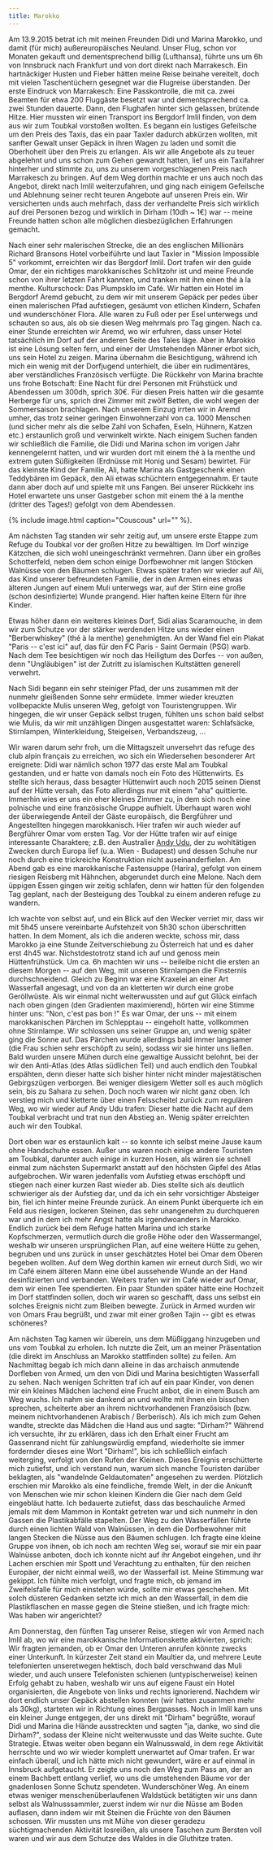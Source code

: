 ```yaml
---
title: Marokko
---
```


Am 13.9.2015 betrat ich mit meinen Freunden Didi und Marina Marokko,
und damit (für mich) außereuropäisches Neuland.
Unser Flug, schon vor Monaten gekauft und dementsprechend billig (Lufthansa),
führte uns um 6h von Innsbruck nach Frankfurt und von dort direkt nach Marrakesch.
Ein hartnäckiger Husten und Fieber hätten meine Reise beinahe vereitelt,
doch mit vielen Taschentüchern gesegnet war die Flugreise überstanden.
Der erste Eindruck von Marrakesch:
Eine Passkontrolle, die mit ca. zwei Beamten für etwa 200 Fluggäste besetzt war
und dementsprechend ca. zwei Stunden dauerte.
Dann, den Flughafen hinter sich gelassen, brütende Hitze.
Hier mussten wir einen Transport ins Bergdorf Imlil finden,
von dem aus wir zum Toubkal vorstoßen wollten.
Es begann ein lustiges Gefeilsche um den Preis des Taxis,
das ein paar Taxler dadurch abkürzen wollten,
mit sanfter Gewalt unser Gepäck in ihren Wagen zu laden und somit
die Oberhoheit über den Preis zu erlangen.
Als wir alle Angebote als zu teuer abgelehnt und uns schon zum Gehen
gewandt hatten, lief uns ein Taxifahrer hinterher und stimmte zu,
uns zu unserem vorgeschlagenen Preis nach Marrakesch zu bringen.
Auf dem Weg dorthin machte er uns auch noch das Angebot,
direkt nach Imlil weiterzufahren,
und ging nach einigem Gefeilsche und Ablehnung seiner recht teuren Angebote
auf unseren Preis ein.
Wir versicherten unds auch mehrfach, dass der verhandelte Preis sich wirklich
auf drei Personen bezog und wirklich in Dirham (10dh ~ 1€) war --
meine Freunde hatten schon alle möglichen diesbezüglichen Erfahrungen gemacht.

Nach einer sehr malerischen Strecke, die an des englischen Millionärs
Richard Bransons Hotel vorbeiführte und laut Taxler in "Mission Impossible 5"
vorkommt, erreichten wir das Bergdorf Imlil.
Dort trafen wir den guide Omar, der ein richtiges marokkanisches Schlitzohr ist
und meine Freunde schon von ihrer letzten Fahrt kannten,
und tranken mit ihm einen thé à la menthe.
Kulturschock: Das Plumpsklo im Café.
Wir hatten ein Hotel im Bergdorf Aremd gebucht, zu dem wir mit unserem Gepäck
per pedes über einen malerischen Pfad aufstiegen,
gesäumt von etlichen Kindern, Schafen und wunderschöner Flora.
Alle waren zu Fuß oder per Esel unterwegs und schauten so aus,
als ob sie diesen Weg mehrmals pro Tag gingen.
Nach ca. einer Stunde erreichten wir Aremd, wo wir erfuhren,
dass unser Hotel tatsächlich im Dorf auf der anderen Seite des Tales läge.
Aber in Marokko ist eine Lösung selten fern,
und einer der Umstehenden Männer erbot sich, uns sein Hotel zu zeigen.
Marina übernahm die Besichtigung, während ich mich ein wenig mit
der Dorfjugend unterhielt, die über ein rudimentäres, aber verständliches
Französisch verfügte.
Die Rückkehr von Marina brachte uns frohe Botschaft:
Eine Nacht für drei Personen mit Frühstück und Abendessen um 300dh,
sprich 30€. Für diesen Preis hatten wir die gesamte Herberge für uns,
sprich drei Zimmer mit zwölf Betten, die wohl wegen der Sommersaison brachlagen.
Nach unserem Einzug irrten wir in Aremd umher, das trotz seiner
geringen Einwohnerzahl von ca. 1000 Menschen
(und sicher mehr als die selbe Zahl von Schafen, Eseln, Hühnern, Katzen etc.)
erstaunlich groß und verwinkelt wirkte.
Nach einigem Suchen fanden wir schließlich die Familie,
die Didi und Marina schon im vorigen Jahr kennengelernt hatten,
und wir wurden dort mit einem thé à la menthe und extrem guten Süßigkeiten
(Erdnüsse mit Honig und Sesam) bewirtet.
Für das kleinste Kind der Familie, Ali, hatte Marina als Gastgeschenk
einen Teddybären im Gepäck, den Ali etwas schüchtern entgegennahm.
Er taute dann aber doch auf und spielte mit uns Fangen.
Bei unserer Rückkehr ins Hotel erwartete uns unser Gastgeber schon mit einem
thé à la menthe (dritter des Tages!) gefolgt von dem Abendessen.

{% include image.html caption="Couscous" url="" %}.

Am nächsten Tag standen wir sehr zeitig auf, um unsere erste Etappe zum
Refuge du Toubkal vor der großen Hitze zu bewältigen.
Im Dorf winzige Kätzchen, die sich wohl uneingeschränkt vermehren.
Dann über ein großes Schotterfeld, neben dem schon einige Dorfbewohner
mit langen Stöcken Walnüsse von den Bäumen schlugen.
Etwas später trafen wir wieder auf Ali, das Kind unserer befreundeten Familie,
der in den Armen eines etwas älteren Jungen auf einem Muli unterwegs war,
auf der Stirn eine große (schon desinfizierte) Wunde prangend.
Hier haften keine Eltern für ihre Kinder.

Etwas höher dann ein weiteres kleines Dorf, Sidi alias Scaramouche,
in dem wir zum Schutze vor der stärker werdenden Hitze uns wieder einen
"Berberwhiskey" (thé à la menthe) genehmigten.
An der Wand fiel ein Plakat "Paris -- c'est ici" auf, das für den
FC Paris - Saint Germain (PSG) warb.
Nach dem Tee besichtigen wir noch das Heiligtum des Dorfes -- von außen,
denn "Ungläubigen" ist der Zutritt zu islamischen Kultstätten generell verwehrt.

Nach Sidi begann ein sehr steiniger Pfad, der uns zusammen mit der nunmehr
gleißenden Sonne sehr ermüdete. Immer wieder kreuzten vollbepackte Mulis
unseren Weg, gefolgt von Touristengruppen.
Wir hingegen, die wir unser Gepäck selbst trugen, fühlten uns schon bald selbst
wie Mulis, da wir mit unzähligen Dingen ausgestattet waren:
Schlafsäcke, Stirnlampen, Winterkleidung, Steigeisen, Verbandszeug, ...

Wir waren darum sehr froh, um die Mittagszeit unversehrt das refuge des
club alpin français zu erreichen, wo sich ein Wiedersehen besonderer Art ereignete:
Didi war nämlich schon 1977 das erste Mal am Toubkal gestanden,
und er hatte von damals noch ein Foto des Hüttenwirts.
Es stellte sich heraus, dass besagter Hüttenwirt auch noch 2015 seinen Dienst
auf der Hütte versah, das Foto allerdings nur mit einem "aha" quittierte.
Immerhin wies er uns ein eher kleines Zimmer zu, in dem sich noch eine
polnische und eine französische Gruppe aufhielt.
Überhaupt waren wohl der überwiegende Anteil der Gäste europäisch,
die Bergführer und Angestellten hingegen marokkanisch.
Hier trafen wir auch wieder auf Bergführer Omar vom ersten Tag.
Vor der Hütte trafen wir auf einige interessante Charaktere;
z.B. den Australier [Andy Udu](http://thelightrunner.org/),
der zu wohltätigen Zwecken durch Europa lief
(u.a. Wien - Budapest) und dessen Schuhe nur noch durch
eine trickreiche Konstruktion nicht auseinanderfielen.
Am Abend gab es eine marokkanische Fastensuppe (Harira),
gefolgt von einem riesigen Reisberg mit Hähnchen, abgerundet durch eine Melone.
Nach dem üppigen Essen gingen wir zeitig schlafen,
denn wir hatten für den folgenden Tag geplant,
nach der Besteigung des Toubkal zu einem anderen refuge zu wandern.

Ich wachte von selbst auf, und ein Blick auf den Wecker verriet mir,
dass wir mit 5h45 unsere vereinbarte Aufstehzeit von 5h30 schon
überschritten hatten.
In dem Moment, als ich die anderen weckte, schoss mir,
dass Marokko ja eine Stunde Zeitverschiebung zu Österreich hat und
es daher erst 4h45 war.
Nichstdestotrotz stand ich auf und genoss mein Hüttenfrühstück.
Um ca. 6h machten wir uns -- beileibe nicht die ersten an diesem Morgen --
auf den Weg, mit unseren Stirnlampen die Finsternis durchschneidend.
Gleich zu Beginn war eine Kraxelei an einer Art Wasserfall angesagt,
und von da an kletterten wir durch eine grobe Geröllwüste.
Als wir einmal nicht weiterwussten und auf gut Glück einfach nach oben gingen
(den Gradienten maximierend), hörten wir eine Stimme hinter uns:
"Non, c'est pas bon !"
Es war Omar, der uns -- mit einem marokkanischen Pärchen im Schlepptau --
eingeholt hatte, vollkommen ohne Stirnlampe.
Wir schlossen uns seiner Gruppe an, und wenig später ging die Sonne auf.
Das Pärchen wurde allerdings bald immer langsamer
(die Frau schien sehr erschöpft zu sein), sodass wir sie hinter uns ließen.
Bald wurden unsere Mühen durch eine gewaltige Aussicht belohnt,
bei der wir den Anti-Atlas (des Atlas südlichen Teil) und auch
endlich den Toubkal erspähten, denn dieser hatte sich bisher hinter
nicht minder majestätischen Gebirgszügen verborgen.
Bei weniger diesigem Wetter soll es auch möglich sein,
bis zu Sahara zu sehen. Doch noch waren wir nicht ganz oben.
Ich verstieg mich und kletterte über einen Felsscheitel zurück zum regulären Weg,
wo wir wieder auf Andy Udu trafen: Dieser hatte die Nacht auf dem Toubkal verbracht
und trat nun den Abstieg an. Wenig später erreichten auch wir den Toubkal.

Dort oben war es erstaunlich kalt -- so konnte ich selbst meine Jause
kaum ohne Handschuhe essen. Außer uns waren noch einige andere
Touristen am Toubkal, darunter auch einige in kurzen Hosen,
als wären sie schnell einmal zum nächsten Supermarkt anstatt auf
den höchsten Gipfel des Atlas aufgebrochen.
Wir waren jedenfalls vom Aufstieg etwas erschöpft und stiegen
nach einer kurzen Rast wieder ab.
Dies stellte sich als deutlich schwieriger als der Aufstieg dar,
und da ich ein sehr vorsichtiger Absteiger bin,
fiel ich hinter meine Freunde zurück.
An einem Punkt überquerte ich ein Feld aus riesigen, lockeren Steinen,
das sehr unangenehm zu durchqueren war und in dem ich mehr Angst hatte als irgendwoanders in Marokko.
Endlich zurück bei dem Refuge hatten Marina und ich starke Kopfschmerzen,
vermutlich durch die große Höhe oder den Wassermangel,
weshalb wir unseren ursprünglichen Plan, auf eine weitere Hütte zu gehen,
begruben und uns zurück in unser geschätztes Hotel bei Omar dem Oberen begeben wollten.
Auf dem Weg dorthin kamen wir erneut durch Sidi,
wo wir im Café einem älteren Mann eine übel aussehende Wunde an der Hand desinfizierten und verbanden.
Weiters trafen wir im Café wieder auf Omar, dem wir einen Tee spendierten.
Ein paar Stunden später hätte eine Hochzeit im Dorf stattfinden sollen,
doch wir waren so geschafft, dass uns selbst ein solches Ereignis nicht zum Bleiben bewegte.
Zurück in Armed wurden wir von Omars Frau begrüßt,
und zwar mit einer großen Tajin -- gibt es etwas schöneres?

Am nächsten Tag kamen wir überein, uns dem Müßiggang hinzugeben
und uns vom Toubkal zu erholen. Ich nutzte die Zeit,
um an meiner Präsentation (die direkt im Anschluss an Marokko stattfinden sollte) zu feilen.
Am Nachmittag begab ich mich dann alleine in das archaisch anmutende Dorfleben von Armed,
um den von Didi und Marina besichtigten Wasserfall zu sehen.
Nach wenigen Schritten traf ich auf ein paar Kinder,
von denen mir ein kleines Mädchen lachend eine Frucht anbot, die in einem Busch am Weg wuchs.
Ich nahm sie dankend an und wollte mit ihnen ein bisschen sprechen,
scheiterte aber an ihrem nichtvorhandenen Französisch (bzw. meinem nichtvorhandenen Arabisch / Berberisch).
Als ich mich zum Gehen wandte, streckte das Mädchen die Hand aus und sagte: "Dirham?"
Während ich versuchte, ihr zu erklären,
dass ich den Erhalt einer Frucht am Gassenrand nicht für zahlungswürdig empfand,
wiederholte sie immer fordernder dieses eine Wort "Dirham!",
bis ich schließlich einfach weiterging, verfolgt von den Rufen der Kleinen.
Dieses Ereignis erschütterte mich zutiefst, und ich verstand nun,
warum sich manche Touristen darüber beklagten,
als "wandelnde Geldautomaten" angesehen zu werden.
Plötzlich erschien mir Marokko als eine feindliche, fremde Welt,
in der die Ankunft von Menschen wie mir schon kleinen Kindern
die Gier nach dem Geld eingebläut hatte.
Ich bedauerte zutiefst, dass das beschauliche Armed jemals mit dem Mammon in Kontakt getreten war
und sich nunmehr in den Gassen die Plastikabfälle stapelten.
Der Weg zu den Wasserfällen führte durch einen lichten Wald von Walnüssen,
in dem die Dorfbewohner mit langen Stecken die Nüsse aus den Bäumen schlugen.
Ich fragte eine kleine Gruppe von ihnen, ob ich noch am rechten Weg sei,
worauf sie mir ein paar Walnüsse anboten, doch ich konnte nicht auf ihr Angebot eingehen,
und ihr Lachen erschien mir Spott und Verachtung zu enthalten,
für den reichen Europäer, der nicht einmal weiß, wo der Wasserfall ist.
Meine Stimmung war gekippt.
Ich fühlte mich verfolgt, und fragte mich,
ob jemand im Zweifelsfalle für mich einstehen würde, sollte mir etwas geschehen.
Mit solch düsteren Gedanken setzte ich mich an den Wasserfall,
in dem die Plastikflaschen en masse gegen die Steine stießen,
und ich fragte mich: Was haben wir angerichtet?

Am Donnerstag, den fünften Tag unserer Reise, stiegen wir von Armed nach Imlil ab,
wo wir eine marokkanische Informationskette aktivierten, sprich:
Wir fragten jemanden, ob er Omar den Unteren anrufen könnte zwecks einer Unterkunft.
In kürzester Zeit stand ein Maultier da, und mehrere Leute telefonierten unseretwegen
hektisch, doch bald verschwand das Muli wieder,
und auch unsere Telefonisten schienen (untypischerweise) keinen Erfolg gehabt zu haben,
weshalb wir uns auf eigene Faust ein Hotel organisierten,
die Angebote von links und rechts ignorierend.
Nachdem wir dort endlich unser Gepäck abstellen konnten (wir hatten zusammen mehr als 30kg),
starteten wir in Richtung eines Bergpasses.
Noch in Imlil kam uns ein kleiner Junge entgegen, der uns direkt mit "Dirham" begrüßte,
worauf Didi und Marina die Hände ausstreckten und sagten "ja, danke, wo sind die Dirham?",
sodass der Kleine nicht weiterwusste und das Weite suchte. Gute Strategie.
Etwas weiter oben begann ein Walnusswald, in dem rege Aktivität herrschte
und wo wir wieder komplett unerwartet auf Omar trafen.
Er war einfach überall, und ich hätte mich nicht gewundert,
wäre er auf einmal in Innsbruck aufgetaucht.
Er zeigte uns noch den Weg zum Pass an, der an einem Bachbett entlang verlief,
wo uns die umstehenden Bäume vor der gnadenlosen Sonne Schutz spendeten.
Wunderschöner Weg.
An einem etwas weniger menschenüberlaufenen Waldstück
betätigten wir uns dann selbst als Walnusssammler,
zuerst indem wir nur die Nüsse am Boden auflasen,
dann indem wir mit Steinen die Früchte von den Bäumen schossen.
Wir mussten uns mit Mühe von dieser geradezu süchtigmachenden Aktivität losreißen,
als unsere Taschen zum Bersten voll waren und
wir aus dem Schutze des Waldes in die Gluthitze traten.
